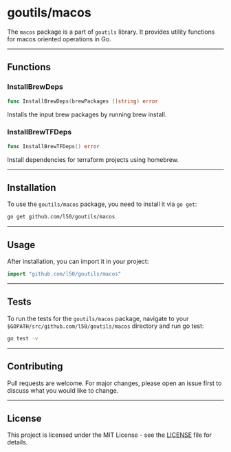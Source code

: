 # goutils/macos

The `macos` package is a part of `goutils` library. It provides utility functions for
macos oriented operations in Go.

---

## Functions

### InstallBrewDeps

```go
func InstallBrewDeps(brewPackages []string) error
```

Installs the input brew packages by running brew install.

### InstallBrewTFDeps

```go
func InstallBrewTFDeps() error
```

Install dependencies for terraform projects using homebrew.

---

## Installation

To use the `goutils/macos` package, you need to install it via `go get`:

```bash
go get github.com/l50/goutils/macos
```

---

## Usage

After installation, you can import it in your project:

```go
import "github.com/l50/goutils/macos"
```

---

## Tests

To run the tests for the `goutils/macos` package, navigate to
your `$GOPATH/src/github.com/l50/goutils/macos` directory
and run go test:

```bash
go test -v
```

---

## Contributing

Pull requests are welcome. For major changes, please
open an issue first to discuss what you would like to change.

---

## License

This project is licensed under the MIT License - see
the [LICENSE](../../LICENSE) file for details.
